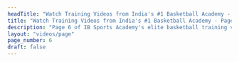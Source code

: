 ```yaml
---
headTitle: "Watch Training Videos from India's #1 Basketball Academy - Page 6 | IB Sports Academy"
title: "Watch Training Videos from India's #1 Basketball Academy - Page 6 | IB Sports Academy"
description: "Page 6 of IB Sports Academy's elite basketball training videos. Learn NBA-level drills, youth coaching tips, and real game action from India's top basketball academy | Delhi's best basketball academy."
layout: "videos/page"
page_number: 6
draft: false
---
```

